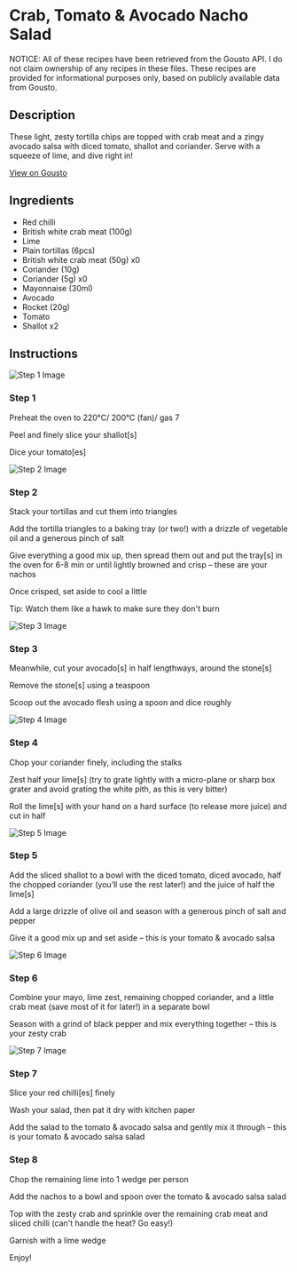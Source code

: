 # Crab, Tomato & Avocado Nacho Salad

NOTICE: All of these recipes have been retrieved from the Gousto API. I do not claim ownership of any recipes in these files. These recipes are provided for informational purposes only, based on publicly available data from Gousto.

## Description

These light, zesty tortilla chips are topped with crab meat and a zingy avocado salsa with diced tomato, shallot and coriander. Serve with a squeeze of lime, and dive right in!

[View on Gousto](https://www.gousto.co.uk/recipes/cookbook/crab-tomato-avocado-nacho-salad)

## Ingredients

- Red chilli
- British white crab meat (100g)
- Lime
- Plain tortillas (6pcs)
- British white crab meat (50g) x0
- Coriander (10g)
- Coriander (5g) x0
- Mayonnaise (30ml)
- Avocado
- Rocket (20g)
- Tomato
- Shallot x2

## Instructions

![Step 1 Image](https://production-media.gousto.co.uk/cms/recipe-step-image/Step-1-1595341576302-x200.jpg)

### Step 1

Preheat the oven to 220°C/ 200°C (fan)/ gas 7

Peel and finely slice your shallot[s]

Dice your tomato[es]

![Step 2 Image](https://production-media.gousto.co.uk/cms/recipe-step-image/Step-2-1595341583045-x200.jpg)

### Step 2

Stack your tortillas and cut them into triangles

Add the tortilla triangles to a baking tray (or two!) with a drizzle of vegetable oil and a generous pinch of salt

Give everything a good mix up, then spread them out and put the tray[s] in the oven for 6-8 min or until lightly browned and crisp – these are your nachos

Once crisped, set aside to cool a little

Tip: Watch them like a hawk to make sure they don't burn

![Step 3 Image](https://production-media.gousto.co.uk/cms/recipe-step-image/Step-3-1595341607098-x200.jpg)

### Step 3

Meanwhile, cut your avocado[s] in half lengthways, around the stone[s]

Remove the stone[s] using a teaspoon

Scoop out the avocado flesh using a spoon and dice roughly

![Step 4 Image](https://production-media.gousto.co.uk/cms/recipe-step-image/Step-4-1595341616216-x200.jpg)

### Step 4

Chop your coriander finely, including the stalks

Zest half your lime[s] (try to grate lightly with a micro-plane or sharp box grater and avoid grating the white pith, as this is very bitter)

Roll the lime[s] with your hand on a hard surface (to release more juice) and cut in half

![Step 5 Image](https://production-media.gousto.co.uk/cms/recipe-step-image/Step-5-1595341802423-x200.jpg)

### Step 5

Add the sliced shallot to a bowl with the diced tomato, diced avocado, half the chopped coriander (you’ll use the rest later!) and the juice of half the lime[s]

Add a large drizzle of olive oil and season with a generous pinch of salt and pepper

Give it a good mix up and set aside – this is your tomato & avocado salsa

![Step 6 Image](https://production-media.gousto.co.uk/cms/recipe-step-image/Step-6-1595341814383-x200.jpg)

### Step 6

Combine your mayo, lime zest, remaining chopped coriander, and a little crab meat (save most of it for later!) in a separate bowl

Season with a grind of black pepper and mix everything together – this is your zesty crab

![Step 7 Image](https://production-media.gousto.co.uk/cms/recipe-step-image/Step-7-1595341828546-x200.jpg)

### Step 7

Slice your red chilli[es] finely

Wash your salad, then pat it dry with kitchen paper

Add the salad to the tomato & avocado salsa and gently mix it through – this is your tomato & avocado salsa salad

### Step 8

Chop the remaining lime into 1 wedge per person

Add the nachos to a bowl and spoon over the tomato & avocado salsa salad

Top with the zesty crab and sprinkle over the remaining crab meat and sliced chilli (can't handle the heat? Go easy!)

Garnish with a lime wedge

Enjoy!

